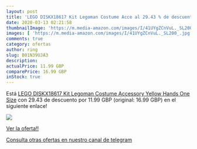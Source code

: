 ```yaml
---
layout: post
title: 'LEGO DISKX18617 Kit Legoman Costume Acce al 29.43 % de descuento'
date: 2020-03-13 02:21:58
thumbnailImage: 'https://m.media-amazon.com/images/I/41UYgZCnVuL._SL200_.jpg'
images: [ 'https://m.media-amazon.com/images/I/41UYgZCnVuL._SL200_.jpg' ]
comments: true
category: ofertas
author: ring
slug: B01N39UJA3
description:
actualPrice: 11.99 GBP
comparePrice: 16.99 GBP
inStock: true
---
```


Está [LEGO DISKX18617 Kit Legoman Costume Accessory  Yellow Hands  One Size](https://www.amazon.com/dp/B01N39UJA3/?tag=redken08-20) con 29.43 de descuento por 11.99 GBP (original: 16.99 GBP) en el siguiente enlace!

[![](https://m.media-amazon.com/images/I/41UYgZCnVuL._SL200_.jpg)](https://www.amazon.com/dp/B01N39UJA3/?tag=redken08-20)

[Ver la oferta!!](https://www.amazon.com/dp/B01N39UJA3/?tag=redken08-20)

[Consulta otras ofertas en nuestro canal de telegram](https://t.me/s/ofertas25)
